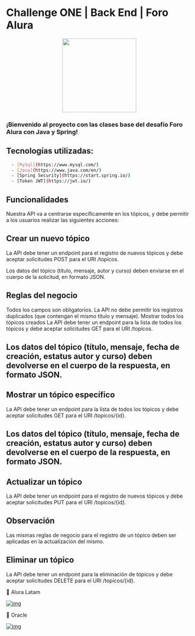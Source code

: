 # Challenge ONE | Back End | Foro Alura 

<p align="center" >
     <img width="200" heigth="200" src="https://user-images.githubusercontent.com/91544872/209678377-70b50b21-33de-424c-bed8-6a71ef3406ff.png">
</p>

### ¡Bienvenido al proyecto con las clases base del desafío Foro Alura con Java y Spring! 






## Tecnologías utilizadas:
```bash
  - [MySql](https://www.mysql.com/)
  - [Java](https://www.java.com/en/)
  - [Spring Security](https://start.spring.io/)
  - [Token JWT](https://jwt.io/)
```
  

##  Funcionalidades
Nuestra API va a centrarse específicamente en los tópicos, y debe permitir a los usuarios realizar las siguientes acciones:

## Crear un nuevo tópico
La API debe tener un endpoint para el registro de nuevos tópicos y debe aceptar solicitudes POST para el URI /topicos.

Los datos del tópico (título, mensaje, autor y curso) deben enviarse en el cuerpo de la solicitud, en formato JSON.

## Reglas del negocio
Todos los campos son obligatorios.
La API no debe permitir los registros duplicados (que contengan el mismo título y mensaje).
Mostrar todos los tópicos creados
La API debe tener un endpoint para la lista de todos los tópicos y debe aceptar solicitudes GET para el URI /topicos.

## Los datos del tópico (título, mensaje, fecha de creación, estatus autor y curso) deben devolverse en el cuerpo de la respuesta, en formato JSON.

## Mostrar un tópico específico
La API debe tener un endpoint para la lista de todos los tópicos y debe aceptar solicitudes GET para el URI /topicos/{id}.

## Los datos del tópico (título, mensaje, fecha de creación, estatus autor y curso) deben devolverse en el cuerpo de la respuesta, en formato JSON.

## Actualizar un tópico
La API debe tener un endpoint para el registro de nuevos tópicos y debe aceptar solicitudes PUT para el URI /topicos/{id}.

## Observación
Las mismas reglas de negocio para el registro de un tópico deben ser aplicadas en la actualización del mismo.

## Eliminar un tópico
La API debe tener un endpoint para la eliminación de tópicos y debe aceptar solicitudes DELETE para el URI /topicos/{id}.

💙 Alura Latam

[![img](https://camo.githubusercontent.com/c00f87aeebbec37f3ee0857cc4c20b21fefde8a96caf4744383ebfe44a47fe3f/68747470733a2f2f696d672e736869656c64732e696f2f62616467652f2d4c696e6b6564496e2d2532333030373742353f7374796c653d666f722d7468652d6261646765266c6f676f3d6c696e6b6564696e266c6f676f436f6c6f723d7768697465)](https://www.linkedin.com/company/alura-latam/mycompany/)

🧡 Oracle

[![img](https://camo.githubusercontent.com/c00f87aeebbec37f3ee0857cc4c20b21fefde8a96caf4744383ebfe44a47fe3f/68747470733a2f2f696d672e736869656c64732e696f2f62616467652f2d4c696e6b6564496e2d2532333030373742353f7374796c653d666f722d7468652d6261646765266c6f676f3d6c696e6b6564696e266c6f676f436f6c6f723d7768697465)](https://www.linkedin.com/company/oracle/)



